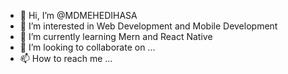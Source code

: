 - 👋 Hi, I’m @MDMEHEDIHASA
- 👀 I’m interested in Web Development and Mobile  Development
- 🌱 I’m currently learning Mern and React Native
- 💞️ I’m looking to collaborate on ...
- 📫 How to reach me ...

<!---
MDMEHEDIHASA/MDMEHEDIHASA is a ✨ special ✨ repository because its `README.md` (this file) appears on your GitHub profile.
You can click the Preview link to take a look at your changes.
--->

